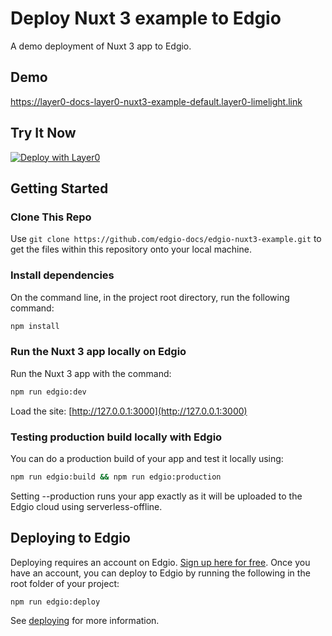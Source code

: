 # Deploy Nuxt 3 example to Edgio

A demo deployment of Nuxt 3 app to Edgio.

## Demo

https://layer0-docs-layer0-nuxt3-example-default.layer0-limelight.link

## Try It Now

[![Deploy with Layer0](https://docs.edg.io/button.svg)](https://app.layer0.co/deploy?repo=https://github.com/edgio-docs/edgio-nuxt3-example)

## Getting Started

### Clone This Repo

Use `git clone https://github.com/edgio-docs/edgio-nuxt3-example.git` to get the files within this repository onto your local machine.

### Install dependencies

On the command line, in the project root directory, run the following command:

```bash
npm install
```

### Run the Nuxt 3 app locally on Edgio

Run the Nuxt 3 app with the command:

```bash
npm run edgio:dev
```

Load the site: [http://127.0.0.1:3000](http://127.0.0.1:3000)

### Testing production build locally with Edgio

You can do a production build of your app and test it locally using:

```bash
npm run edgio:build && npm run edgio:production
```

Setting --production runs your app exactly as it will be uploaded to the Edgio cloud using serverless-offline.

## Deploying to Edgio

Deploying requires an account on Edgio. [Sign up here for free](https://app.layer0.co/signup). Once you have an account, you can deploy to Edgio by running the following in the root folder of your project:

```bash
npm run edgio:deploy
```

See [deploying](https://docs.edg.io/guides/deploying) for more information.
